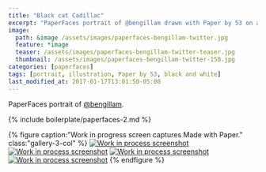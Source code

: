 ```yaml
---
title: "Black cat Cadillac"
excerpt: "PaperFaces portrait of @bengillam drawn with Paper by 53 on an iPad."
image: 
  path: &image /assets/images/paperfaces-bengillam-twitter.jpg 
  feature: *image
  teaser: /assets/images/paperfaces-bengillam-twitter-teaser.jpg
  thumbnail: /assets/images/paperfaces-bengillam-twitter-150.jpg
categories: [paperfaces]
tags: [portrait, illustration, Paper by 53, black and white]
last_modified_at: 2017-01-17T13:01:50-05:00
---
```


PaperFaces portrait of [@bengillam](https://twitter.com/bengillam).

{% include boilerplate/paperfaces-2.md %}

{% figure caption:"Work in progress screen captures Made with Paper." class:"gallery-3-col" %}
[![Work in process screenshot](/assets/images/paperfaces-bengillam-process-1-600.jpg)](/assets/images/paperfaces-bengillam-process-1-lg.jpg)
[![Work in process screenshot](/assets/images/paperfaces-bengillam-process-2-600.jpg)](/assets/images/paperfaces-bengillam-process-2-lg.jpg)
[![Work in process screenshot](/assets/images/paperfaces-bengillam-process-3-600.jpg)](/assets/images/paperfaces-bengillam-process-3-lg.jpg)
[![Work in process screenshot](/assets/images/paperfaces-bengillam-process-4-600.jpg)](/assets/images/paperfaces-bengillam-process-4-lg.jpg)
{% endfigure %}
